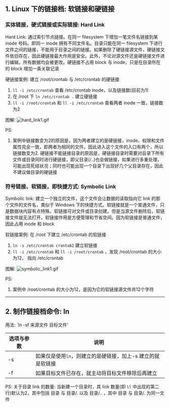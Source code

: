 ## 1. Linux 下的链接档: 软链接和硬链接
### 实体链接，硬式链接或实际链接: Hard Link
Hard Link: 通过索引节点链接。在同一 filesystem 下增加一笔文件名链接到某 inode 号码。即同一 inode 拥有不同文件名。目录只能在同一 filesystem 下进行文件之间的链接，不能用于目录之间的链接。如果删除了硬链接源文件，硬链接文件依旧存在，因此硬链接最大作用是安全。此外，不论对源文件还是硬链接文件进行编辑，所有数据均会被更改。硬链接不占用 block 与 inode，只是在目录所在的 block 增加一条关联记录

硬链接案例: 建立 /root/crontab 与 /etc/crontab 的硬链接
1. `ll -i /etc/crontab` 查看 /etc/crontab inode，以及链接数(目前为1)
2. 在 /root 下 `ln /etc/crontab .` 建立硬链接
3. `ll -i /root/crontab` 和 `ll -i /etc/crontab` 查看两者 inode 一致，链接数为2

图解:
![hard_link1.gif](https://i.loli.net/2020/09/26/LGYpSafJXq1ENRd.gif)

PS:
1. 案例中链接数变为2的原因是，因为两者建立的是硬链接，inode、权限和文件属性完全一致，即两者为相同的文件。因此进入这个文件的入口有两个，所以链接数变为2. 硬链接不能链接目录的原因是，硬链接目录时需要对目录下所有文件或目录同时进行硬链接，即父目录(/..)也会做链接，如果进行多重处理，可能出现死结状况；同时也可能出现一个目录下出现好几个父目录存在，因此不建议做目录的硬链接

### 符号链接、软链接，即快捷方式: Symbolic Link
Symbolic link: 建立一个独立的文件，这个文件会让数据的读取指向它 link 的那个文件的文件名，类似于 Windows 下的快捷方式。软链接就是一个普通文件，只是数据块内容有点特殊。软链接可对文件或目录创建。但是当源文件删除后，软链接文件就无法打开。软链接作用是方便管理和节省空间。因为软链接是普通文件，因此占用 inode 和 block

软链接案例: 在 /root 下建立 /etc/crontab 的软链接
1. `ln -s /etc/crontab crontab2` 建立软链接
2. `ll -i /etc/crontab` 和 `ll -i /root/crontab` ，发现 /root/crontab 的大小为12， 指向 /etc/crontab

图解:
![symbolic_link1.gif](https://i.loli.net/2020/09/26/xOUvgRo5t7azE2L.gif)

PS:
1. 案例中 /root/crontab 的大小为12，是因为它的软链接源文件共12个字符

---
## 2. 制作链接档命令: ln
用法: `ln -sf 来源文件 目标文件'

|选项与参数|说明|
|-|-|
|-s|如果仅是使用`ln`，则建立的是硬链接，加上-s 建立的就是软链接|
|-f|如果目标文件已存在，就主动将目标文件移除后再建立|

PS:
关于目录 link 的数量:
当新建一个目录时，其 link 数量(即 `ll` 中出现的第二行)默认为2，其中包括 目录 与 目录/. 以及 目录/.. ，其中 目录 与 目录/.  为同一文件


